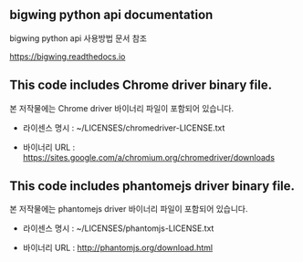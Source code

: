 
bigwing python api documentation
----------------------------------------------
bigwing python api 사용방법 문서 참조

https://bigwing.readthedocs.io




This code includes Chrome driver binary file.
---------------------------------------------------
본 저작물에는 Chrome driver 바이너리 파일이 포함되어 있습니다.

- 라이센스 명시 : ~/LICENSES/chromedriver-LICENSE.txt

- 바이너리 URL : https://sites.google.com/a/chromium.org/chromedriver/downloads

This code includes phantomejs driver binary file.
-----------------------------------------------------
본 저작물에는 phantomejs driver 바이너리 파일이 포함되어 있습니다.

- 라이센스 명시 : ~/LICENSES/phantomjs-LICENSE.txt

- 바이너리 URL : http://phantomjs.org/download.html
